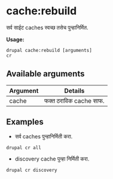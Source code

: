 # cache:rebuild
सर्व साईट caches स्वच्छ तसेच पुन्हानिर्मित.

**Usage:**
```
drupal cache:rebuild [arguments]
cr
```

## Available arguments
Argument | Details
---------|-------------
cache | फक्त ठराविक cache साफ.

## Examples
* सर्व caches पुन्हानिर्मिती करा.
```
drupal cr all
```
* discovery cache पुन्हा निर्मिती करा.
```
drupal cr discovery
```
